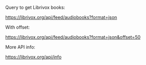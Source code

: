 Query to get Librivox books:

https://librivox.org/api/feed/audiobooks?format=json

With offset:

https://librivox.org/api/feed/audiobooks?format=json&offset=50

More API info:

https://librivox.org/api/info
